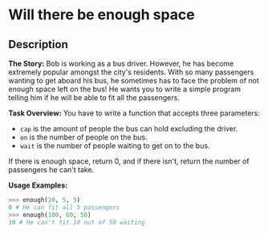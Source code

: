 # Will there be enough space

## Description

**The Story:**
Bob is working as a bus driver. However, he has become extremely popular amongst the city's residents. With so many passengers wanting to get aboard his bus, he sometimes has to face the problem of not enough space left on the bus! He wants you to write a simple program telling him if he will be able to fit all the passengers.

**Task Overview:**
You have to write a function that accepts three parameters:

* `cap` is the amount of people the bus can hold excluding the driver.
* `on` is the number of people on the bus.
* `wait` is the number of people waiting to get on to the bus.

If there is enough space, return 0, and if there isn't, return the number of passengers he can't take.

**Usage Examples:**

```python
>>> enough(10, 5, 5)
0 # He can fit all 5 passengers
>>> enough(100, 60, 50)
10 # He can't fit 10 out of 50 waiting
```
